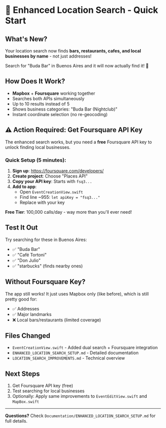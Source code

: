 # 🚀 Enhanced Location Search - Quick Start

## What's New?
Your location search now finds **bars, restaurants, cafes, and local businesses by name** - not just addresses!

Search for "Buda Bar" in Buenos Aires and it will now actually find it! 🎉

## How Does It Work?
- **Mapbox** + **Foursquare** working together
- Searches both APIs simultaneously
- Up to 10 results instead of 5
- Shows business categories: "Buda Bar (Nightclub)"
- Instant coordinate selection (no re-geocoding)

## ⚠️ Action Required: Get Foursquare API Key

The enhanced search works, but you need a **free** Foursquare API key to unlock finding local businesses.

### Quick Setup (5 minutes):

1. **Sign up**: https://foursquare.com/developers/
2. **Create project**: Choose "Places API"
3. **Copy your API key**: Starts with `fsq3...`
4. **Add to app**: 
   - Open `EventCreationView.swift`
   - Find line ~955: `let apiKey = "fsq3..."`
   - Replace with your key

**Free Tier**: 100,000 calls/day - way more than you'll ever need!

## Test It Out

Try searching for these in Buenos Aires:
- ✅ "Buda Bar"
- ✅ "Café Tortoni"
- ✅ "Don Julio"
- ✅ "starbucks" (finds nearby ones)

## Without Foursquare Key?

The app still works! It just uses Mapbox only (like before), which is still pretty good for:
- ✅ Addresses
- ✅ Major landmarks
- ❌ Local bars/restaurants (limited coverage)

## Files Changed
- `EventCreationView.swift` - Added dual search + Foursquare integration
- `ENHANCED_LOCATION_SEARCH_SETUP.md` - Detailed documentation
- `LOCATION_SEARCH_IMPROVEMENTS.md` - Technical overview

## Next Steps

1. Get Foursquare API key (free)
2. Test searching for local businesses
3. Optionally: Apply same improvements to `EventEditView.swift` and `MapBox.swift`

---

**Questions?** Check `Documentation/ENHANCED_LOCATION_SEARCH_SETUP.md` for full details.

